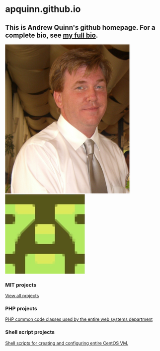 # apquinn.github.io

## This is Andrew Quinn's github homepage. For a complete bio, see <a href="https://apquinn.github.io">my full bio</a>.
<img src="CIMG0130.JPG" width="400">
<img src="blockie2.jpg">

### MIT projects
<a href="https://github.com/apquinn/example-code/tree/main/mit-projects">View all projects</a>

### PHP projects
<a href="https://github.com/apquinn/example-code/tree/main/php">PHP common code classes used by the entire web systems department</a>

### Shell script projects
<a href="https://github.com/apquinn/example-code/tree/main/shellScripts">Shell scripts for creating and configuring entire CentOS VM.</a>


